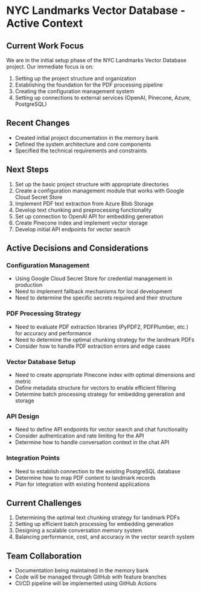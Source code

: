 # NYC Landmarks Vector Database - Active Context

## Current Work Focus
We are in the initial setup phase of the NYC Landmarks Vector Database project. Our immediate focus is on:

1. Setting up the project structure and organization
2. Establishing the foundation for the PDF processing pipeline
3. Creating the configuration management system
4. Setting up connections to external services (OpenAI, Pinecone, Azure, PostgreSQL)

## Recent Changes
- Created initial project documentation in the memory bank
- Defined the system architecture and core components
- Specified the technical requirements and constraints

## Next Steps
1. Set up the basic project structure with appropriate directories
2. Create a configuration management module that works with Google Cloud Secret Store
3. Implement PDF text extraction from Azure Blob Storage
4. Develop text chunking and preprocessing functionality
5. Set up connection to OpenAI API for embedding generation
6. Create Pinecone index and implement vector storage
7. Develop initial API endpoints for vector search

## Active Decisions and Considerations

### Configuration Management
- Using Google Cloud Secret Store for credential management in production
- Need to implement fallback mechanisms for local development
- Need to determine the specific secrets required and their structure

### PDF Processing Strategy
- Need to evaluate PDF extraction libraries (PyPDF2, PDFPlumber, etc.) for accuracy and performance
- Need to determine the optimal chunking strategy for the landmark PDFs
- Consider how to handle PDF extraction errors and edge cases

### Vector Database Setup
- Need to create appropriate Pinecone index with optimal dimensions and metric
- Define metadata structure for vectors to enable efficient filtering
- Determine batch processing strategy for embedding generation and storage

### API Design
- Need to define API endpoints for vector search and chat functionality
- Consider authentication and rate limiting for the API
- Determine how to handle conversation context in the chat API

### Integration Points
- Need to establish connection to the existing PostgreSQL database
- Determine how to map PDF content to landmark records
- Plan for integration with existing frontend applications

## Current Challenges
1. Determining the optimal text chunking strategy for landmark PDFs
2. Setting up efficient batch processing for embedding generation
3. Designing a scalable conversation memory system
4. Balancing performance, cost, and accuracy in the vector search system

## Team Collaboration
- Documentation being maintained in the memory bank
- Code will be managed through GitHub with feature branches
- CI/CD pipeline will be implemented using GitHub Actions
